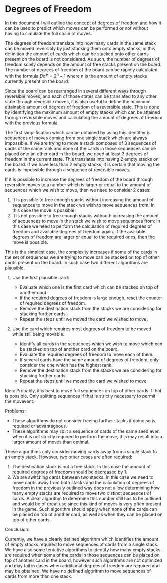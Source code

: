 # Degrees of Freedom

In this document I will outline the concept of degrees of freedom and how it can be used to predict which moves can be performed or not without having to simulate the full chain of moves.

The degrees of freedom translate into how many cards in the same stack can be moved reversibly by just stacking them onto empty stacks, in this definition the amount of cards which can be stacked onto other cards present on the board is not considered.
As such, the number of degrees of freedom solely depends on the amount of free stacks present on the board.
The number of degrees of freedom of the board can be rapidly calculated with the formula $DoF = 2^n - 1$ where n is the amount of empty stacks currently present on the board.

Since the board can be rearranged in several different ways through reversible moves, and each of those states can be translated to any other state through reversible moves, it is also useful to define the maximum attainable amount of degrees of freedom of a reversible state.
This is done by identifying the maximum amount of empty stacks which can be attained through reversible moves and calculating the amount of degrees of freedom with the previous formula.

The first simplification which can be obtained by using this identifier is sequences of moves coming from one single stack which are always impossible.
If we are trying to move a stack composed of 3 sequences of cards of the same rank and none of the cards in those sequences can be placed onto an other card in the board, we need at least 3 degrees of freedom in the current state. This translates into having 2 empty stacks on the board.
If we have less than 2 empty stacks, it is certain that moving the cards is impossible through a sequence of reversible moves.

If it is possible to increase the degrees of freedom of the board through reversible moves to a number which is larger or equal to the amount of sequences which we wish to move, then we need to consider 2 cases:

1. It is possible to free enough stacks without increasing the amount of sequences to move in the stack we wish to move sequences from:
    In this case the move is possible.
2. It is not possible to free enough stacks withouth increasing the amount of sequences to move in the stack we wish to move sequences from:
    In this case we need to perform the calculation of required degrees of freedom and available degrees of freedom again. If the available degrees of freedom are larger or equal to the required ones, then the move is possible.

This is the simplest case, the complexity increases if some of the cards in the set of sequences we are trying to move can be stacked on top of other cards present on the board.
In such case two different algorithms are plausible.

1. Use the first plausible card:
    - Evaluate which one is the first card which can be stacked on top of another card.
    - If the required degrees of freedom is large enough, reset the counter of required degrees of freedom.
    - Remove the destination stack from the stacks we are considering for stacking further cards.
    - Repeat the steps until we moved the card we wished to move.

2. Use the card which requires most degrees of freedom to be moved while still being movable.
    - Identify all cards in the sequences which we wish to move which can be stacked on top of another card on the board.
    - Evaluate the required degrees of freedom to move each of them.
    - If several cards have the same amount of degrees of freedom, only consider the one which has the highest rank.
    - Remove the destination stack from the stacks we are considering for stacking further cards.
    - Repeat the steps until we moved the card we wished to move.

Idea:
Probably, it is best to move full sequences on top of other cards if that is possible. Only splitting sequences if that is strictly necessary to permit the movevent.

Problems:

- These algorithms do not consider freeing further stacks if doing so is required or advantageous.
- These algorithms may split a sequence of cards of the same seed even when it is not strictly required to perform the move, this may result into a larger amount of moves than optimal.

These algorithms only consider moving cards away from a single stack to an empty stack. However, two other cases are often required:

1. The destination stack is not a free stack.
    In this case the amount of required degrees of freedom should be decreased by 1.
2. We are switching cards between two stacks.
    In this case we need to move cards away from both stacks and the calculation of degrees of freedom in the previously outlined way does not allow determining how many empty stacks are required to move two distinct sequences of cards.
    A clear algorithm to determine this number still has to be outlined and would be of great use since this kind of moves is very often present in the game.
    Such algorithm should apply when none of the cards can be placed on top of another card, as well as when they can be placed on top of other cards.


Conclusion:

Currently, we have a clearly defined algorithm which identifies the amount of empty stacks required to move sequences of cards from a single stack.
We have also some tentative algorithms to identify how many empty stacks are required when some of the cards in those sequences can be placed on top of another card in the board, however such algorithms are not optimized and may fail in cases when additional degrees of freedom are required and may be obtained.
We have no defined algorithm to move sequences of cards from more than one stack.
